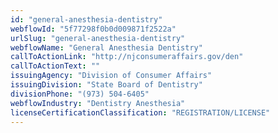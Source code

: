 ```yaml
---
id: "general-anesthesia-dentistry"
webflowId: "5f77298f0b0d009871f2522a"
urlSlug: "general-anesthesia-dentistry"
webflowName: "General Anesthesia Dentistry"
callToActionLink: "http://njconsumeraffairs.gov/den"
callToActionText: ""
issuingAgency: "Division of Consumer Affairs"
issuingDivision: "State Board of Dentistry"
divisionPhone: "(973) 504-6405"
webflowIndustry: "Dentistry Anesthesia"
licenseCertificationClassification: "REGISTRATION/LICENSE"
---
```

